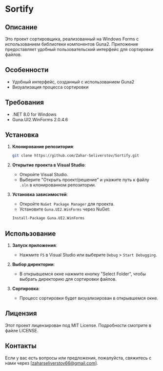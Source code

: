 # Sortify

## Описание

Это проект сортировщика, реализованный на Windows Forms с использованием библиотеки компонентов Guna2. Приложение предоставляет удобный пользовательский интерфейс для сортировки файлов.

## Особенности

- Удобный интерфейс, созданный с использованием Guna2
- Визуализация процесса сортировки

## Требования

- .NET 8.0 for Windows
- Guna.UI2.WinForms 2.0.4.6

## Установка

1. **Клонирование репозитория**:
    ```bash
    git clone https://github.com/Zahar-Seliverstov/Sortify.git
    ```
2. **Открытие проекта в Visual Studio**:
    - Откройте Visual Studio.
    - Выберите "Открыть проект/решение" и укажите путь к файлу `.sln` в клонированном репозитории.

3. **Установка зависимостей**:
    - Откройте `NuGet Package Manager` для проекта.
    - Установите `Guna.UI2.WinForms` через NuGet:
      
    ```bash
    Install-Package Guna.UI2.WinForms
    ```

## Использование

1. **Запуск приложения**:
    - Нажмите `F5` в Visual Studio или выберите `Debug` > `Start Debugging`.

2. **Выбор директории**:
    - В открывшемся окне нажмите кнопку "Select Folder", чтобы выбрать директорию для сортировки файлов.
      
3. **Сортировка**:
    - Процесс сортировки будет визуализирован в открывшемся окне.

## Лицензия

Этот проект лицензирован под MIT License. Подробности смотрите в файле LICENSE.

## Контакты

Если у вас есть вопросы или предложения, пожалуйста, свяжитесь с нами через [zaharseliverstov66@gmail.com].
